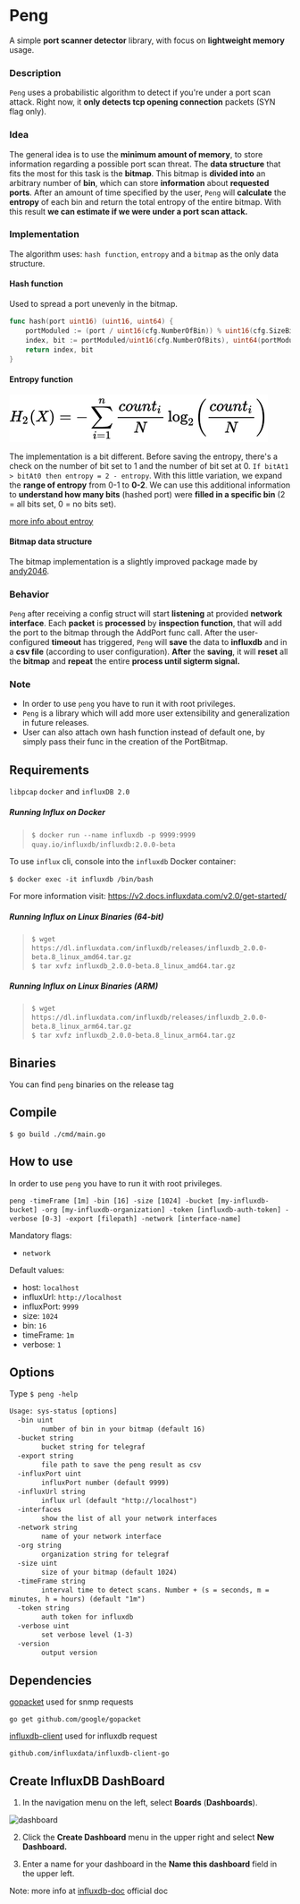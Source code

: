 # Peng

A simple **port scanner detector** library, with focus on **lightweight memory** usage.

### Description 
`Peng` uses a probabilistic algorithm to detect if you're under a port scan attack. Right now, it **only detects tcp opening
connection** packets (SYN flag only).

### Idea

The general idea is to use the **minimum amount of memory**, to store information regarding a possible port scan threat. 
The **data structure** that fits the most for this task is the **bitmap**. This bitmap is **divided into** an arbitrary number of 
**bin**, which can store **information** about **requested ports**. 
After an amount of time specified by the user, `Peng` will **calculate** the **entropy** of each bin and return the total entropy 
of the entire bitmap. With this result **we can estimate if we were under a port scan attack.** 

### Implementation

The algorithm uses: `hash function`, `entropy` and a `bitmap` as the only data structure.

#### Hash function

Used to spread a port unevenly in the bitmap.

```go
func hash(port uint16) (uint16, uint64) {
    portModuled := (port / uint16(cfg.NumberOfBin)) % uint16(cfg.SizeBitmap)
    index, bit := portModuled/uint16(cfg.NumberOfBits), uint64(portModuled)%uint64(cfg.NumberOfBits)
    return index, bit
}
```

#### Entropy function
![entropy](doc/img/entropy.svg)

The implementation is a bit different. Before saving the entropy, there's a check on the number of bit set to 1
and the number of bit set at 0. ```If bitAt1 > bitAt0 then entropy = 2 - entropy```. With this little variation, we expand the
**range of entropy** from 0-1 to **0-2**. We can use this additional information to **understand how many bits** (hashed port) were
**filled in a specific bin** (2 = all bits set, 0 = no bits set).

[more info about entroy](https://rosettacode.org/wiki/Entropy) 

#### Bitmap data structure

The bitmap implementation is a slightly improved package made by [andy2046](https://github.com/andy2046/bitmap).

### Behavior

`Peng` after receiving a config struct will start **listening** at provided **network interface**. Each **packet** is **processed** by 
**inspection function**, that will add the port to the bitmap through the AddPort func call. After the user-configured 
**timeout** has triggered, `Peng` will **save** the data to **influxdb** and in a **csv file** (according to user configuration). 
**After** the **saving**, it will **reset** all the **bitmap** and **repeat** the entire **process until sigterm signal.**

### Note

- In order to use `peng` you have to run it with root privileges.
- `Peng` is a library which will add more user extensibility and generalization in future releases.
- User can also attach own hash function instead of default one, by simply pass their func in the creation of the 
PortBitmap.

## Requirements
`libpcap` `docker` and `influxDB 2.0`

##### Running Influx on Docker

> ```$ docker run --name influxdb -p 9999:9999 quay.io/influxdb/influxdb:2.0.0-beta```

To use `influx` cli, console into the `influxdb` Docker container:

```$ docker exec -it influxdb /bin/bash```

For more information visit: <https://v2.docs.influxdata.com/v2.0/get-started/>

##### Running Influx on Linux Binaries (64-bit)

> ```
> $ wget https://dl.influxdata.com/influxdb/releases/influxdb_2.0.0-beta.8_linux_amd64.tar.gz
> $ tar xvfz influxdb_2.0.0-beta.8_linux_amd64.tar.gz
> ```

##### Running Influx on Linux Binaries (ARM)

> ```
> $ wget https://dl.influxdata.com/influxdb/releases/influxdb_2.0.0-beta.8_linux_arm64.tar.gz
> $ tar xvfz influxdb_2.0.0-beta.8_linux_arm64.tar.gz
> ```

## Binaries

You can find `peng` binaries on the release tag

## Compile

```
$ go build ./cmd/main.go
```
## How to use

In order to use `peng` you have to run it with root privileges.

``` 
peng -timeFrame [1m] -bin [16] -size [1024] -bucket [my-influxdb-bucket] -org [my-influxdb-organization] -token [influxdb-auth-token] -verbose [0-3] -export [filepath] -network [interface-name]
```

Mandatory flags:
 - `network`

Default values:
 - host: `localhost`
 - influxUrl: `http://localhost`
 - influxPort: `9999`
 - size: `1024`
 - bin: `16`
 - timeFrame: `1m`
 - verbose: `1`
 
## Options

Type `$ peng -help`

```
Usage: sys-status [options]
  -bin uint
    	number of bin in your bitmap (default 16)
  -bucket string
    	bucket string for telegraf
  -export string
    	file path to save the peng result as csv
  -influxPort uint
    	influxPort number (default 9999)
  -influxUrl string
    	influx url (default "http://localhost")
  -interfaces
    	show the list of all your network interfaces
  -network string
    	name of your network interface
  -org string
    	organization string for telegraf
  -size uint
    	size of your bitmap (default 1024)
  -timeFrame string
    	interval time to detect scans. Number + (s = seconds, m = minutes, h = hours) (default "1m")
  -token string
    	auth token for influxdb
  -verbose uint
    	set verbose level (1-3)
  -version
    	output version

```

## Dependencies

[gopacket](https://github.com/google/gopacket) used for snmp requests

```
go get github.com/google/gopacket
```

[influxdb-client](https://github.com/influxdata/influxdb-client-go) used for influxdb request

```
github.com/influxdata/influxdb-client-go
```

## Create InfluxDB DashBoard

1. In the navigation menu on the left, select **Boards** (**Dashboards**).

![dashboard](doc/img/dash-button.png)

2. Click the **Create Dashboard** menu in the upper right and select **New Dashboard.**

3. Enter a name for your dashboard in the **Name this dashboard** field in the upper left.

Note: more info at [influxdb-doc](https://v2.docs.influxdata.com/v2.0/visualize-data/dashboards/) official doc
